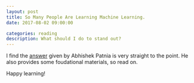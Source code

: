 ```yaml
---
layout: post
title: So Many People Are Learning Machine Learning.
date: 2017-08-02 09:00:00

categories: reading
description: What should I do to stand out?
---
```


I find the [answer](https://www.quora.com/So-many-people-are-learning-machine-learning-What-should-I-do-to-stand-out
) given by Abhishek Patnia is very straight to the point. He also provides some foudational materials, so read on.

Happy learning! 
